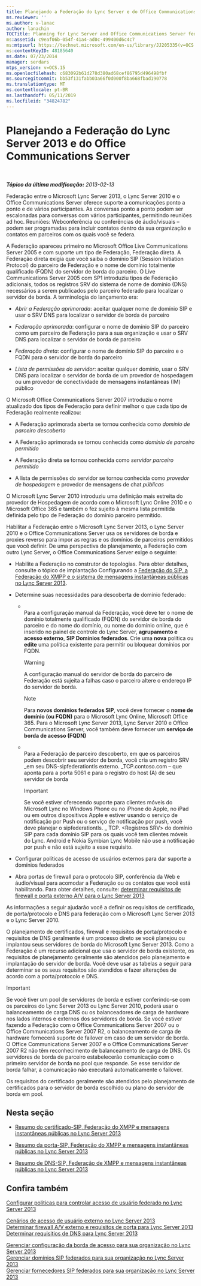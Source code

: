 ```yaml
---
title: Planejando a Federação do Lync Server e do Office Communications Server
ms.reviewer: ''
ms.author: v-lanac
author: lanachin
TOCTitle: Planning for Lync Server and Office Communications Server federation
ms:assetid: c9eaf06b-054f-41a4-ad0c-499400d6c4c7
ms:mtpsurl: https://technet.microsoft.com/en-us/library/JJ205335(v=OCS.15)
ms:contentKeyID: 48185640
ms.date: 07/23/2014
manager: serdars
mtps_version: v=OCS.15
ms.openlocfilehash: c683092b61d278d380ad68cef86795d496498fbf
ms.sourcegitcommit: bb53f131fabb03a66f0d000f8ba668fbad190778
ms.translationtype: MT
ms.contentlocale: pt-BR
ms.lasthandoff: 05/11/2019
ms.locfileid: "34824782"
---
```

<div data-xmlns="http://www.w3.org/1999/xhtml">

<div class="topic" data-xmlns="http://www.w3.org/1999/xhtml" data-msxsl="urn:schemas-microsoft-com:xslt" data-cs="http://msdn.microsoft.com/en-us/">

<div data-asp="http://msdn2.microsoft.com/asp">

# <a name="planning-for-lync-server-2013-and-office-communications-server-federation"></a>Planejando a Federação do Lync Server 2013 e do Office Communications Server

</div>

<div id="mainSection">

<div id="mainBody">

<span> </span>

_**Tópico da última modificação:** 2013-02-13_

Federação entre o Microsoft Lync Server 2013, o Lync Server 2010 e o Office Communications Server oferece suporte a comunicações ponto a ponto e de vários participantes. As conversas ponto a ponto podem ser escalonadas para conversas com vários participantes, permitindo reuniões ad hoc. Reuniões: Webconferência ou conferências de áudio/visuais – podem ser programadas para incluir contatos dentro da sua organização e contatos em parceiros com os quais você se federa.

A Federação apareceu primeiro no Microsoft Office Live Communications Server 2005 e com suporte um tipo de Federação, Federação direta. A Federação direta exigia que você saiba o domínio SIP (Session Initiation Protocol) do parceiro de Federação e o nome de domínio totalmente qualificado (FQDN) do servidor de borda do parceiro. O Live Communications Server 2005 com SP1 introduziu tipos de Federação adicionais, todos os registros SRV do sistema de nome de domínio (DNS) necessários a serem publicados pelo parceiro federado para localizar o servidor de borda. A terminologia do lançamento era:

  - *Abrir a Federação aprimorada*: aceitar qualquer nome de domínio SIP e usar o SRV DNS para localizar o servidor de borda de parceiro

  - *Federação aprimorada*: configurar o nome de domínio SIP do parceiro como um parceiro de Federação para a sua organização e usar o SRV DNS para localizar o servidor de borda de parceiro

  - *Federação direta*: configurar o nome de domínio SIP do parceiro e o FQDN para o servidor de borda do parceiro

  - *Lista de permissões do servidor*: aceitar qualquer domínio, usar o SRV DNS para localizar o servidor de borda de um provedor de hospedagem ou um provedor de conectividade de mensagens instantâneas (IM) público

O Microsoft Office Communications Server 2007 introduziu o nome atualizado dos tipos de Federação para definir melhor o que cada tipo de Federação realmente realizou:

  - A Federação aprimorada aberta se tornou conhecida como *domínio de parceiro descoberto*

  - A Federação aprimorada se tornou conhecida como *domínio de parceiro permitido*

  - A Federação direta se tornou conhecida como *servidor parceiro permitido*

  - A lista de permissões do servidor se tornou conhecida como *provedor de hospedagem* e provedor de mensagens de chat *públicas*

O Microsoft Lync Server 2010 introduziu uma definição mais estreita do provedor de Hospedagem de acordo com o Microsoft Lync Online 2010 e o Microsoft Office 365 e também o fez sujeito à mesma lista permitida definida pelo tipo de Federação do domínio parceiro permitido.

Habilitar a Federação entre o Microsoft Lync Server 2013, o Lync Server 2010 e o Office Communications Server usa os servidores de borda e proxies reverso para impor as regras e os domínios de parceiros permitidos que você definir. De uma perspectiva de planejamento, a Federação com outro Lync Server, o Office Communications Server exige o seguinte:

  - Habilite a Federação no construtor de topologias. Para obter detalhes, consulte o tópico de implantação Configurando a [Federação do SIP, a Federação do XMPP e o sistema de mensagens instantâneas públicas no Lync Server 2013](lync-server-2013-configuring-sip-federation-xmpp-federation-and-public-instant-messaging.md).

  - Determine suas necessidades para descoberta de domínio federado:
    
      - <span></span>  
        Para a configuração manual da Federação, você deve ter o nome de domínio totalmente qualificado (FQDN) do servidor de borda do parceiro e do nome do domínio, ou nome do domínio online, que é inserido no painel de controle do Lync Server, **agrupamento e acesso externo**, **SIP Domínios federados**. Crie uma **nova** política ou **edite** uma política existente para permitir ou bloquear domínios por FQDN.
        
        <div>
        

        > [!WARNING]
        > A configuração manual do servidor de borda do parceiro de Federação está sujeita a falhas caso o parceiro altere o endereço IP do servidor de borda.

        
        </div>
        
        <div>
        

        > [!NOTE]
        > Para <STRONG>novos domínios federados SIP</STRONG>, você deve fornecer o <STRONG>nome de domínio (ou FQDN)</STRONG> para o Microsoft Lync Online, Microsoft Office 365. Para o Microsoft Lync Server 2013, Lync Server 2010 e Office Communications Server, você também deve fornecer um <STRONG>serviço de borda de acesso (FQDN)</STRONG>

        
        </div>
    
      - <span></span>  
        Para a Federação de parceiro descoberto, em que os parceiros podem descobrir seu servidor de borda, você cria um registro SRV \_em seu DNS-sipfederationtls externo. \_TCP.contoso.com – que aponta para a porta 5061 e para o registro do host (A) de seu servidor de borda
        
        <div>
        

        > [!IMPORTANT]
        > Se você estiver oferecendo suporte para clientes móveis do Microsoft Lync no Windows Phone ou no iPhone do Apple, no iPad ou em outros dispositivos Apple e estiver usando o serviço de notificação por Push ou o serviço de notificação por push, você deve planejar o sipfederationtls. _ TCP. &lt;Registros SRV&gt; do domínio SIP para cada domínio SIP para os quais você tem clientes móveis do Lync. Android e Nokia Symbian Lync Mobile não use a notificação por push e não está sujeito a esse requisito.

        
        </div>

  - Configurar políticas de acesso de usuários externos para dar suporte a domínios federados

  - Abra portas de firewall para o protocolo SIP, conferência da Web e áudio/visual para acomodar a Federação ou os contatos que você está habilitando. Para obter detalhes, consulte: [determinar requisitos de firewall e porta externo A/V para o Lync Server 2013](lync-server-2013-determine-external-a-v-firewall-and-port-requirements.md)

As informações a seguir ajudarão você a definir os requisitos de certificado, de porta/protocolo e DNS para federação com o Microsoft Lync Server 2013 e o Lync Server 2010.

O planejamento de certificados, firewall e requisitos de porta/protocolo e requisitos de DNS geralmente é um processo direto se você planejou ou implantou seus servidores de borda do Microsoft Lync Server 2013. Como a Federação é um recurso adicional que usa o servidor de borda existente, os requisitos de planejamento geralmente são atendidos pelo planejamento e implantação do servidor de borda. Você deve usar as tabelas a seguir para determinar se os seus requisitos são atendidos e fazer alterações de acordo com a porta/protocolo e DNS.

<div>


> [!IMPORTANT]
> Se você tiver um pool de servidores de borda e estiver conferindo-se com os parceiros do Lync Server 2013 ou Lync Server 2010, poderá usar o balanceamento de carga DNS ou os balanceadores de carga de hardware nos lados internos e externos dos servidores de borda. Se você estiver fazendo a Federação com o Office Communications Server 2007 ou o Office Communications Server 2007 R2, o balanceamento de carga de hardware fornecerá suporte de failover em caso de um servidor de borda. O Office Communications Server 2007 e o Office Communications Server 2007 R2 não têm reconhecimento de balanceamento de carga de DNS. Os servidores de borda de parceiro estabelecerão comunicação com o primeiro servidor de borda no pool que responde. Se esse servidor de borda falhar, a comunicação não executará automaticamente o failover.



</div>

Os requisitos do certificado geralmente são atendidos pelo planejamento de certificados para o servidor de borda escolhido ou plano do servidor de borda em pool.

<div>

## <a name="in-this-section"></a>Nesta seção

  - [Resumo do certificado-SIP, Federação do XMPP e mensagens instantâneas públicas no Lync Server 2013](lync-server-2013-certificate-summary-sip-xmpp-federation-and-public-instant-messaging.md)

  - [Resumo da porta-SIP, Federação do XMPP e mensagens instantâneas públicas no Lync Server 2013](lync-server-2013-port-summary-sip-xmpp-federation-and-public-instant-messaging.md)

  - [Resumo de DNS-SIP, Federação de XMPP e mensagens instantâneas públicas no Lync Server 2013](lync-server-2013-dns-summary-sip-xmpp-federation-and-public-instant-messaging.md)

</div>

<div>

## <a name="see-also"></a>Confira também


[Configurar políticas para controlar acesso de usuário federado no Lync Server 2013](lync-server-2013-configure-policies-to-control-federated-user-access.md)  


[Cenários de acesso de usuário externo no Lync Server 2013](lync-server-2013-scenarios-for-external-user-access.md)  
[Determinar firewall A/V externo e requisitos de porta para Lync Server 2013](lync-server-2013-determine-external-a-v-firewall-and-port-requirements.md)  
[Determinar requisitios de DNS para Lync Server 2013](lync-server-2013-determine-dns-requirements.md)  


[Gerenciar configuração da borda de acesso para sua organização no Lync Server 2013](lync-server-2013-manage-access-edge-configuration-for-your-organization.md)  
[Gerenciar domínios SIP federados para sua organização no Lync Server 2013](lync-server-2013-manage-sip-federated-domains-for-your-organization.md)  
[Gerenciar fornecedores SIP federados para sua organização no Lync Server 2013](lync-server-2013-manage-sip-federated-providers-for-your-organization.md)  
  

</div>

</div>

<span> </span>

</div>

</div>

</div>

